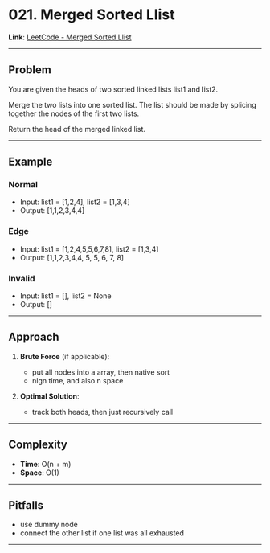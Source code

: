 # 021. Merged Sorted Llist

**Link**: [LeetCode - Merged Sorted Llist](https://leetcode.com/problems/merge-two-sorted-lists/)

---

## Problem
You are given the heads of two sorted linked lists list1 and list2.

Merge the two lists into one sorted list. The list should be made by splicing together the nodes of the first two lists.

Return the head of the merged linked list.

---

## Example
### Normal
- Input: list1 = [1,2,4], list2 = [1,3,4]
- Output: [1,1,2,3,4,4]

### Edge
- Input: list1 = [1,2,4,5,5,6,7,8], list2 = [1,3,4]
- Output: [1,1,2,3,4,4, 5, 5, 6, 7, 8]

### Invalid
- Input: list1 = [], list2 = None
- Output: []

---

## Approach
1. **Brute Force** (if applicable):  
   - put all nodes into a array, then native sort
   - nlgn time, and also n space 

2. **Optimal Solution**:  
   - track both heads, then just recursively call

---

## Complexity
- **Time**: O(n + m)  
- **Space**: O(1)  

---

## Pitfalls
- use dummy node
- connect the other list if one list was all exhausted

---
